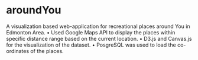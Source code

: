 # aroundYou
A visualization based web-application for recreational places around You in Edmonton Area.
•	Used Google Maps API to display the places within specific distance range based on the current location.
•	D3.js and Canvas.js for the visualization of the dataset.
•	PosgreSQL was used to load the co-ordinates of the places.
